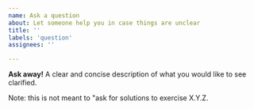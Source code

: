 ```yaml
---
name: Ask a question
about: Let someone help you in case things are unclear
title: ''
labels: 'question'
assignees: ''

---
```


**Ask away!**
A clear and concise description of what you would like to see clarified.

Note: this is not meant to "ask for solutions to exercise X.Y.Z.
